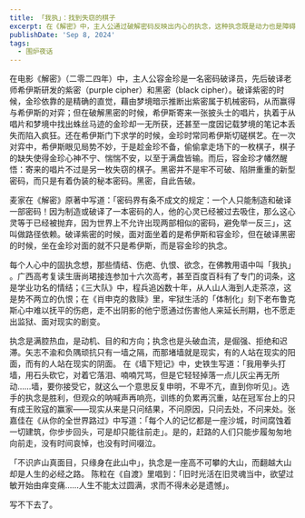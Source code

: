 ```yaml
---
title: 「我执」：找到失窃的棋子
excerpt: 在《解密》中，主人公通过破解密码反映出内心的执念，这种执念既是动力也是障碍。每个人的固执念想影响着他们的生活，面对现实的挑战，执念可能导致失败或无法前行。人生的必经之路是翻越这些执念带来的高山。
publishDate: 'Sep 8, 2024'
tags:
  - 围炉夜话
---
```


在电影《解密》（二零二四年）中，主人公容金珍是一名密码破译员，先后破译老师希伊斯研发的紫密（purple cipher）和黑密（black cipher）。破译紫密的时候，金珍依靠的是精确的直觉，藉由梦境暗示推断出紫密属于机械密码，从而赢得与希伊斯的对弈；但在破解黑密的时候，希伊斯寄来一张披头士的唱片，执着于从唱片和梦境中找出蛛丝马迹的金珍却一无所获，还甚至一度因记载梦境的笔记本丢失而陷入疯狂。还在希伊斯门下求学的时候，金珍时常同希伊斯切磋棋艺。在一次对弈中，希伊斯眼见局势不妙，于是趁金珍不备，偷偷拿走场下的一枚棋子，棋子的缺失使得金珍心神不宁、惴惴不安，以至于满盘皆输。而后，容金珍才幡然醒悟：寄来的唱片不过是另一枚失窃的棋子。黑密并不是牢不可破、陷阱重重的新型密码，而只是有着伪装的秘本密码。黑密，自此告破。

麦家在《解密》原著中写道：「密码界有条不成文的规定：一个人只能制造和破译一部密码！因为制造或破译了一本密码的人，他的心灵已经被过去吸住，那么这心灵等于已经被抛弃，因为世界上不允许出现两部相似的密码，避免举一反三」，这叫做路径依赖。破译紫密的时候，面对面坐着的是希伊斯和容金珍，但在破译黑密的时候，坐在金珍对面的就不只是希伊斯，而是容金珍的执念。

每个人心中的固执念想，那些情结、伤疤、仇恨、欲念，在佛教用语中叫「我执」 。广西高考复读生唐尚珺接连参加十六次高考，甚至百度百科有了专门的词条，这是学业功名的情结；《三大队》中，程兵追凶数十年，从人山人海到人走茶凉，这是势不两立的仇恨；在《肖申克的救赎》里，牢狱生活的「体制化」刻下老布鲁克斯心中难以抚平的伤疤，走不出阴影的他宁愿通过伤害他人来延长刑期，也不愿走出监狱、面对现实的剧变。

执念是满腔热血，是动机、目的和方向；执念也是头破血流，是倔强、拒绝和迟滞。矢志不渝和负隅顽抗只有一墙之隔，而那堵墙就是现实，有的人站在现实的阳面，而有的人站在现实的阴面。 在《墙下短记》中，史铁生写道：「我用拳头打墙，用石头砍它，对着它落泪、喃喃咒骂，但是它轻轻掉落一点儿灰尘再无所动……墙，要你接受它，就这么一个意思反复申明，不卑不亢，直到你听见」。选手的执念是胜利，但观众的呐喊声再响亮，训练的负累再沉重，站在冠军台上的只有成王败寇的赢家——现实从来是只问结果，不问原因，只问去处，不问来处。张嘉佳在《从你的全世界路过》中写道：「每个人的记忆都是一座沙城，时间腐蚀着一切建筑，你步步回头，可是却只能往前走」。是的，赶路的人们只能步履匆匆地向前走，没有时间哀悼，也没有时间啜泣。

「不识庐山真面目，只缘身在此山中」，执念是一座高不可攀的大山，而翻越大山却是人生的必经之路。 陈粒在《自渡》里唱到：「旧时光活在旧灵魂当中，欲望过敏开始由痒变痛……人生不能太过圆满，求而不得未必是遗憾」。

写不下去了。
